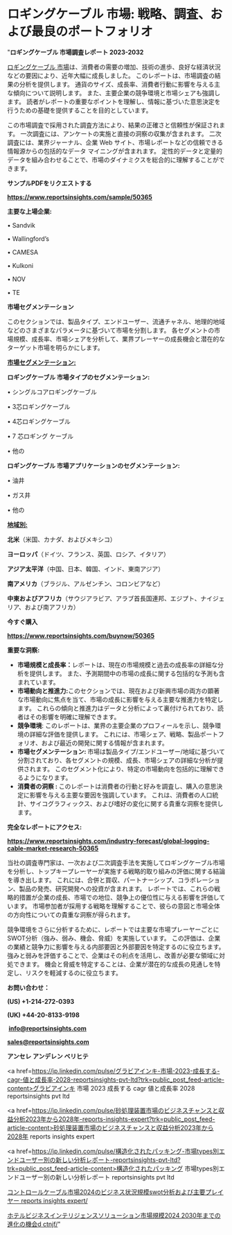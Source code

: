 # ロギングケーブル 市場: 戦略、調査、および最良のポートフォリオ

"<strong>ロギングケーブル 市場調査レポート 2023-2032</strong>

<a href=https://www.reportsinsights.com/sample/50365>ロギングケーブル 市場</a>は、消費者の需要の増加、技術の進歩、良好な経済状況などの要因により、近年大幅に成長しました。 このレポートは、市場調査の結果の分析を提供します。 通貨のサイズ、成長率、消費者行動に影響を与える主な傾向について説明します。 また、主要企業の競争環境と市場シェアも強調します。 読者がレポートの重要なポイントを理解し、情報に基づいた意思決定を行うための基礎を提供することを目的としています。

この市場調査で採用された調査方法により、結果の正確さと信頼性が保証されます。 一次調査には、アンケートの実施と直接の洞察の収集が含まれます。 二次調査には、業界ジャーナル、企業 Web サイト、市場レポートなどの信頼できる情報源からの包括的なデータ マイニングが含まれます。 定性的データと定量的データを組み合わせることで、市場のダイナミクスを総合的に理解することができます。

<strong><b>サンプルPDFをリクエストする</b></strong>

<a href=https://www.reportsinsights.com/sample/50365><strong><u>https://www.reportsinsights.com/sample/50365</u></strong></a>

<strong>主要な上場企業:</strong>

• Sandvik

• Wallingford’s

• CAMESA

• Kulkoni

• NOV

• TE

<strong>市場セグメンテーション</strong>

このセクションでは、製品タイプ、エンドユーザー、流通チャネル、地理的地域などのさまざまなパラメータに基づいて市場を分割します。 各セグメントの市場規模、成長率、市場シェアを分析して、業界プレーヤーの成長機会と潜在的なターゲット市場を明らかにします。

<strong><u>市場セグメンテーション</u></strong><strong><u>:</u></strong>

<strong>ロギングケーブル 市場タイプのセグメンテーション:</strong>

• シングルコアロギングケーブル

• 3芯ロギングケーブル

• 4芯ロギングケーブル

• 7 芯ロギング ケーブル

• 他の

<strong>ロギングケーブル 市場アプリケーションのセグメンテーション:</strong>

• 油井

• ガス井

• 他の

<strong><u>地域別</u></strong><strong><u>:</u></strong>

<strong>北米</strong>（米国、カナダ、およびメキシコ）

<strong>ヨーロッパ</strong>（ドイツ、フランス、英国、ロシア、イタリア）

<strong>アジア太平洋</strong>（中国、日本、韓国、インド、東南アジア）

<strong>南アメリカ</strong>（ブラジル、アルゼンチン、コロンビアなど）

<strong>中東およびアフリカ</strong>（サウジアラビア、アラブ首長国連邦、エジプト、ナイジェリア、および南アフリカ）

<strong>今すぐ購入</strong>

<a href=https://www.reportsinsights.com/buynow/50365><strong><u>https://www.reportsinsights.com/buynow/50365</u></strong></a>

<strong>重要な洞察:</strong>
<ul>
  <li><strong>市場規模と成長率：</strong>レポートは、現在の市場規模と過去の成長率の詳細な分析を提供します。 また、予測期間中の市場の成長に関する包括的な予測も含まれています。</li>
  <li><strong>市場動向と推進力:</strong>このセクションでは、現在および新興市場の両方の顕著な市場動向に焦点を当て、市場の成長に影響を与える主要な推進力を特定します。 これらの傾向と推進力はデータと分析によって裏付けられており、読者はその影響を明確に理解できます。</li>
  <li><strong>競争環境</strong>: このレポートは、業界の主要企業のプロフィールを示し、競争環境の詳細な評価を提供します。 これには、市場シェア、戦略、製品ポートフォリオ、および最近の開発に関する情報が含まれます。</li>
  <li><strong>市場セグメンテーション: </strong>市場は製品タイプ/エンドユーザー/地域に基づいて分割されており、各セグメントの規模、成長、市場シェアの詳細な分析が提供されます。 このセグメント化により、特定の市場動向を包括的に理解できるようになります。</li>
  <li><strong>消費者の洞察 : </strong>このレポートは消費者の行動と好みを調査し、購入の意思決定に影響を与える主要な要因を強調しています。 これは、消費者の人口統計、サイコグラフィックス、および嗜好の変化に関する貴重な洞察を提供します。</li>
</ul>
<strong>完全なレポートにアクセス:</strong>

<a href=https://www.reportsinsights.com/industry-forecast/global-logging-cable-market-research-50365><strong><u><b>https://www.reportsinsights.com/industry-forecast/global-logging-cable-market-research-50365</b></u></strong></a>

当社の調査専門家は、一次および二次調査手法を実施してロギングケーブル市場を分析し、トップキープレーヤーが実施する戦略的取り組みの評価に関する結論を導き出します。 これには、合併と買収、パートナーシップ、コラボレーション、製品の発売、研究開発への投資が含まれます。 レポートでは、これらの戦略的措置が企業の成長、市場での地位、競争上の優位性に与える影響を評価しています。 市場参加者が採用する戦略を理解することで、彼らの意図と市場全体の方向性についての貴重な洞察が得られます。

競争環境をさらに分析するために、レポートでは主要な市場プレーヤーごとにSWOT分析（強み、弱み、機会、脅威）を実施しています。 この評価は、企業の業績と競争力に影響を与える内部要因と外部要因を特定するのに役立ちます。 強みと弱みを評価することで、企業はその利点を活用し、改善が必要な領域に対処できます。 機会と脅威を特定することは、企業が潜在的な成長の見通しを特定し、リスクを軽減するのに役立ちます。

<strong>お問い合わせ：</strong>

<strong>(US) +1-214-272-0393</strong>

<strong>(UK) +44-20-8133-9198</strong>

<strong> </strong><a href=info@reportsinsights.com><strong><u>info@reportsinsights.com</u></strong></a>

<a href=sales@reportsinsights.com><strong><u>sales@reportsinsights.com</u></strong></a>

<strong>アンセレ アンデレン ベリヒテ</strong>

<a href=https://jp.linkedin.com/pulse/グラビアインキ-市場-2023-成長する-cagr-値と成長率-2028-reportsinsights-pvt-ltd?trk=public_post_feed-article-content>グラビアインキ 市場 2023 成長する cagr 値と成長率 2028 reportsinsights pvt ltd</a>

<a href=https://jp.linkedin.com/pulse/砂処理装置市場のビジネスチャンスと収益分析2023年から2028年-reports-insights-expert?trk=public_post_feed-article-content>砂処理装置市場のビジネスチャンスと収益分析2023年から2028年 reports insights expert</a>

<a href=https://jp.linkedin.com/pulse/構造化されたパッキング-市場types別エンドユーザー別の新しい分析レポート-reportsinsights-pvt-ltd?trk=public_post_feed-article-content>構造化されたパッキング 市場types別エンドユーザー別の新しい分析レポート reportsinsights pvt ltd</a>

<a href=https://www.linkedin.com/pulse/コントロールケーブル市場2024のビジネス状況規模swot分析および主要プレイヤー-reports-insights-expert/>コントロールケーブル市場2024のビジネス状況規模swot分析および主要プレイヤー reports insights expert/</a>

<a href=https://www.linkedin.com/pulse/ホテルビジネスインテリジェンスソリューション市場規模2024-2030年までの進化の機会d-ctnjf/>ホテルビジネスインテリジェンスソリューション市場規模2024 2030年までの進化の機会d ctnjf/</a>"
